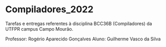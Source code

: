 # Compiladores_2022

Tarefas e entregas referentes à disciplina BCC36B (Compiladores) da UTFPR campus Campo Mourão.

Professor: Rogério Aparecido Gonçalves
Aluno: Guilherme Vasco da Silva